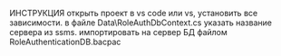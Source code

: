 ИНСТРУКЦИЯ
открыть проект в vs code или vs, установить все зависимости.
в файле Data\RoleAuthDbContext.cs указать название сервера из ssms.
импортировать на сервер БД файлом RoleAuthenticationDB.bacpac
